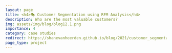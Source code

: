 ```yaml
---
layout: page
title: <h4>🎭 Customer Segmentation using RFM Analysis</h4>
description: Who are the most valuable customers?
img: assets/img/blog/blog12.1.png
importance: 4
category: case studies
redirect: https://shanevanheerden.github.io/blog/2021/customer_segmentation_using_rfm_analysis/
page_type: project
---
```

